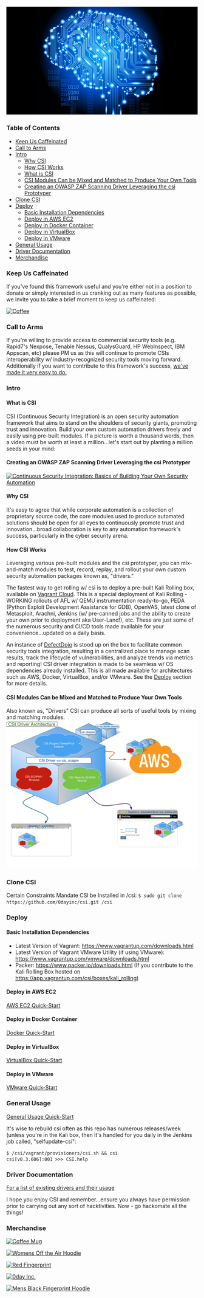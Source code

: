 ![CSI](https://github.com/0dayinc/csi/blob/master/documentation/virtualbox-gui_wallpaper.jpg)

### **Table of Contents** ###
- [Keep Us Caffeinated](#keep-us-caffeinated)
- [Call to Arms](#call-to-arms)
- [Intro](#intro)
  * [Why CSI](#why-csi)
  * [How CSI Works](#how-csi-works)
  * [What is CSI](#what-is-csi)
  * [CSI Modules Can be Mixed and Matched to Produce Your Own Tools](#csi-modules-can-be-mixed-and-matched-to-produce-your-own-tools)
  * [Creating an OWASP ZAP Scanning Driver Leveraging the csi Prototyper](#creating-an-owasp-zap-scanning-driver-leveraging-the-csi-prototyper)
- [Clone CSI](#clone-csi)
- [Deploy](#deploy)
  * [Basic Installation Dependencies](#basic-installation-dependencies)
  * [Deploy in AWS EC2](#deploy-in-aws-ec2)
  * [Deploy in Docker Container](#deploy-in-docker-container)
  * [Deploy in VirtualBox](#deploy-in-virtualbox)
  * [Deploy in VMware](#deploy-in-vmware)
- [General Usage](#general-usage)
- [Driver Documentation](#driver-documentation)
- [Merchandise](#merchandise)


### **Keep Us Caffeinated** ###
If you've found this framework useful and you're either not in a position to donate or simply interested in us cranking out as many features as possible, we invite you to take a brief moment to keep us caffeinated:

[![Coffee](https://www.buymeacoffee.com/assets/img/custom_images/orange_img.png)](https://buymeacoff.ee/0dayinc)

### **Call to Arms** ###
If you're willing to provide access to commercial security tools (e.g. Rapid7's Nexpose, Tenable Nessus, QualysGuard, HP WebInspect, IBM Appscan, etc) please PM us as this will continue to promote CSIs interoperability w/ industry-recognized security tools moving forward.  Additionally if you want to contribute to this framework's success, [we've made it very easy to do.](https://cash.me/$fundcsi)


### **Intro** ###
#### **What is CSI** ####
CSI (Continuous Security Integration) is an open security automation framework that aims to stand on the shoulders of security giants, promoting trust and innovation.  Build your own custom automation drivers freely and easily using pre-built modules.  If a picture is worth a thousand words, then a video must be worth at least a million...let's start out by planting a million seeds in your mind:

#### **Creating an OWASP ZAP Scanning Driver Leveraging the csi Prototyper** ####
[![Continuous Security Integration: Basics of Building Your Own Security Automation ](https://i.ytimg.com/vi/MLSqd5F-Bjw/0.jpg)](https://youtu.be/MLSqd5F-Bjw)

#### **Why CSI** ####
It's easy to agree that while corporate automation is a collection of proprietary source code, the core modules used to produce automated solutions should be open for all eyes to continuously promote trust and innovation...broad collaboration is key to any automation framework's success, particularly in the cyber security arena.  

#### **How CSI Works** ####
Leveraging various pre-built modules and the csi prototyper, you can mix-and-match modules to test, record, replay, and rollout your own custom security automation packages known as, "drivers."  

The fastest way to get rolling w/ csi is to deploy a pre-built Kali Rolling box, available on [Vagrant Cloud](https://app.vagrantup.com/csi/boxes/kali_rolling).  This is a special deployment of Kali Rolling - WORKING rollouts of AFL w/ QEMU instrumentation ready-to-go, PEDA (Python Exploit Development Assistance for GDB), OpenVAS, latest clone of Metasploit, Arachni, Jenkins (w/ pre-canned jobs and the ability to create your own prior to deployment aka User-Land!), etc.  These are just some of the numerous security and CI/CD tools made available for your convenience...updated on a daily basis.  

An instance of [DefectDojo](http://defectdojo.readthedocs.io/en/latest/) is stood up on the box to facilitate common security tools integration, resulting in a centralized place to manage scan results, track the lifecycle of vulnerabilities, and analyze trends via metrics and reporting!  CSI driver integration is made to be seamless w/ OS dependencies already installed.  This is all made available for architectures such as AWS, Docker, VirtualBox, and/or VMware.  See the [Deploy](#deploy) section for more details.

#### **CSI Modules Can be Mixed and Matched to Produce Your Own Tools** ####
Also known as, "Drivers" CSI can produce all sorts of useful tools by mixing and matching modules.
![CSI](https://github.com/0dayinc/csi/blob/master/documentation/CSI_Driver_Arch.png)



### **Clone CSI** ###
Certain Constraints Mandate CSI be Installed in /csi:
 `$ sudo git clone https://github.com/0dayinc/csi.git /csi`



### **Deploy** ###
#### **Basic Installation Dependencies** ###
- Latest Version of Vagrant: https://www.vagrantup.com/downloads.html
- Latest Version of Vagrant VMware Utility (if using VMware): https://www.vagrantup.com/vmware/downloads.html
- Packer: https://www.packer.io/downloads.html (If you contribute to the Kali Rolling Box hosted on https://app.vagrantup.com/csi/boxes/kali_rolling)

#### **Deploy in AWS EC2** ####
[AWS EC2 Quick-Start](https://github.com/0dayinc/csi/wiki/Deploy-CSI-in-AWS-EC2-on-Top-of-Kali-Rolling)



#### **Deploy in Docker Container** ####
[Docker Quick-Start](https://github.com/0dayinc/csi/wiki/Deploy-CSI-in-Docker-Container)


#### **Deploy in VirtualBox** ####
[VirtualBox Quick-Start](https://github.com/0dayinc/csi/wiki/Deploy-CSI-in-VirtualBox-on-Top-of-Kali-Rolling)
  

#### **Deploy in VMware** ####
[VMware Quick-Start](https://github.com/0dayinc/csi/wiki/Deploy-CSI-in-VMware-on-Top-of-Kali-Rolling)



### **General Usage** ###
[General Usage Quick-Start](https://github.com/0dayinc/csi/wiki/General-CSI-Usage)

It's wise to rebuild csi often as this repo has numerous releases/week (unless you're in the Kali box, then it's handled for you daily in the Jenkins job called, "selfupdate-csi":
  ```
  $ /csi/vagrant/provisioners/csi.sh && csi
  csi[v0.3.606]:001 >>> CSI.help
  ```


### **Driver Documentation** ###
[For a list of existing drivers and their usage](https://github.com/0dayinc/csi/wiki/CSI-Driver-Documentation)



I hope you enjoy CSI and remember...ensure you always have permission prior to carrying out any sort of hacktivities.  Now - go hackomate all the things!

### **Merchandise** ###

[![Coffee Mug](https://image.spreadshirtmedia.com/image-server/v1/products/T949A2PA1998PT25X7Y0D1020472684FS8982/views/3,width=650,height=650,appearanceId=2,backgroundColor=f6f6f6,crop=detail,modelId=1333,version=1546851285/https0dayinccom.jpg)](https://shop.spreadshirt.com/0day/redfingerprint-A5c3e49cd1cbf3a0b9596ae58?productType=949&appearance=2&size=29)

[![Womens Off the Air Hoodie](https://image.spreadshirtmedia.com/image-server/v1/products/T444A2PA801PT17X165Y17D1020472921FS3041/views/1,width=650,height=650,appearanceId=2,backgroundColor=f6f6f6/off-the-air.jpg)](https://shop.spreadshirt.com/0day/offtheair-A5c3e4bfc1cbf3a0b9597aca9?productType=444&appearance=2)

[![Red Fingerprint](https://image.spreadshirtmedia.com/image-server/v1/products/T803A2PA1648PT26X47Y0D1020472684FS6537/views/1,width=650,height=650,appearanceId=2/https0dayinccom.jpg)](https://shop.spreadshirt.com/0day/redfingerprint-A5c3e49cd1cbf3a0b9596ae58?productType=803&appearance=2&size=29)

[![0day Inc.](https://image.spreadshirtmedia.com/image-server/v1/products/T951A70PA3076PT17X0Y73D1020472680FS8515/views/1,width=650,height=650,appearanceId=70/https0dayinccom.jpg)](https://shop.spreadshirt.com/0day/0dayinc-A5c3e498cf937643162a01b5f?productType=951&appearance=70)

[![Mens Black Fingerprint Hoodie](https://image.spreadshirtmedia.com/image-server/v1/products/T111A2PA3208PT17X169Y51D1020472728FS6268/views/1,width=650,height=650,appearanceId=2/https0dayinccom.jpg)](https://shop.spreadshirt.com/0day/blackfingerprint-A5c3e49db1cbf3a0b9596b4d0?productType=111&appearance=2)
